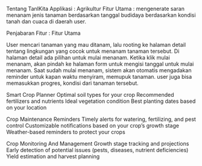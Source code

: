 Tentang TanIKita
Applikasi : Agrikultur
Fitur Utama  : mengenerate saran menanam jenis tanaman berdasarkan tanggal budidaya berdasarkan kondisi tanah dan cuaca di daerah user.

Penjabaran Fitur : 
Fitur Utama

User mencari tanaman yang mau ditanam, lalu rooting ke halaman detail tentang lingkungan yang cocok untuk menanam tanaman tersebut. Di halaman detail ada pilihan untuk mulai menanam. Ketika klik mulai menanam, akan pindah ke halaman form untuk mengisi tanggal untuk mulai menanam. Saat sudah mulai menanam, sistem akan otomatis mengadakan reminder untuk kapan waktu menyiram, memupuk tanaman. user juga bisa memasukkan progres, kondisi dari tanaman tersebut.

Smart Crop Planner
Optimal soil types for your crop
Recommended fertilizers and nutrients
Ideal vegetation condition
Best planting dates based on your location

Crop Maintenance Reminders
Timely alerts for watering, fertilizing, and pest control
Customizable notifications based on your crop’s growth stage
Weather-based reminders to protect your crops

Crop Monitoring And Management
Growth stage tracking and projections
Early detection of potential issues (pests, diseases, nutrient deficiencies)
Yield estimation and harvest planning
